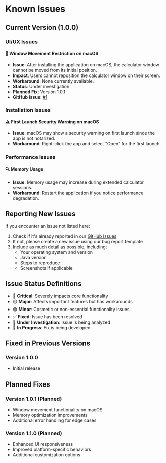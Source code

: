 # Known Issues

## Current Version (1.0.0)

### UI/UX Issues

#### 🐛 Window Movement Restriction on macOS
- **Issue**: After installing the application on macOS, the calculator window cannot be moved from its initial position.
- **Impact**: Users cannot reposition the calculator window on their screen.
- **Workaround**: None currently available.
- **Status**: Under investigation
- **Planned Fix**: Version 1.0.1
- **GitHub Issue**: [#1](https://github.com/Tolstoyj/javafx-calculator/issues/1)

### Installation Issues

#### ⚠️ First Launch Security Warning on macOS
- **Issue**: macOS may show a security warning on first launch since the app is not notarized.
- **Workaround**: Right-click the app and select "Open" for the first launch.

### Performance Issues

#### 🔍 Memory Usage
- **Issue**: Memory usage may increase during extended calculator sessions.
- **Workaround**: Restart the application if you notice performance degradation.

## Reporting New Issues

If you encounter an issue not listed here:
1. Check if it's already reported in our [GitHub Issues](https://github.com/Tolstoyj/javafx-calculator/issues)
2. If not, please create a new issue using our bug report template
3. Include as much detail as possible, including:
   - Your operating system and version
   - Java version
   - Steps to reproduce
   - Screenshots if applicable

## Issue Status Definitions

- 🔴 **Critical**: Severely impacts core functionality
- 🟡 **Major**: Affects important features but has workarounds
- 🟢 **Minor**: Cosmetic or non-essential functionality issues
- ✅ **Fixed**: Issue has been resolved
- 📝 **Under Investigation**: Issue is being analyzed
- 🚧 **In Progress**: Fix is being developed

## Fixed in Previous Versions

### Version 1.0.0
- Initial release

## Planned Fixes

### Version 1.0.1 (Planned)
- Window movement functionality on macOS
- Memory optimization improvements
- Additional error handling for edge cases

### Version 1.1.0 (Planned)
- Enhanced UI responsiveness
- Improved platform-specific behaviors
- Additional customization options 